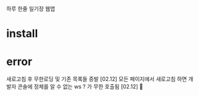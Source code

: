#

하루 한줄 일기장 웹앱

# install

# error

새로고침 후 무한로딩 및 기존 목록들 증발 [02.12]
모든 페이지에서 새로고침 하면 개발자 콘솔에 정체를 알 수 없는 ws ? 가 무한 호출됨 [02.12]
🔽
